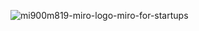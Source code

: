 ![mi900m819-miro-logo-miro-for-startups](https://github.com/Ibbad-Shabbir/miro-clone/assets/98208897/1fe484ce-9d47-4d8b-842f-523509b12b9d)
